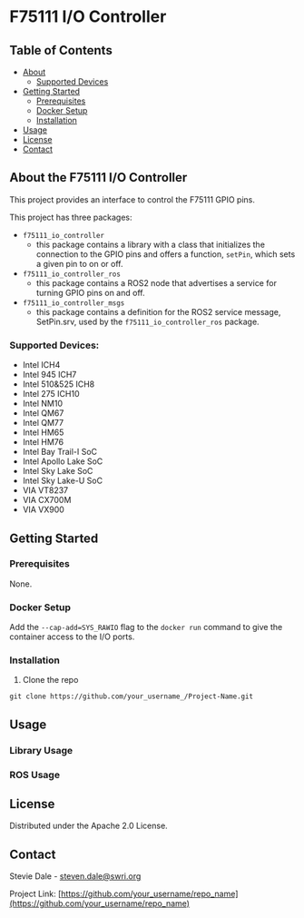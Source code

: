 # F75111 I/O Controller


<!-- TABLE OF CONTENTS -->
## Table of Contents
* [About](#about)
  * [Supported Devices](#supported-devices)
* [Getting Started](#getting-started)
  * [Prerequisites](#prerequisites)
  * [Docker Setup](#docker-setup)
  * [Installation](#installation)
* [Usage](#usage)
* [License](#license)
* [Contact](#contact)



<!-- ABOUT THE PROJECT -->
## About the F75111 I/O Controller 
This project provides an interface to control the F75111 GPIO pins. 

This project has three packages:
* `f75111_io_controller` 
  - this package contains a library with a class that initializes the connection to the GPIO pins and offers a function, `setPin`, which sets a given pin to on or off. 
* `f75111_io_controller_ros`
  - this package contains a ROS2 node that advertises a service for turning GPIO pins on and off.
* `f75111_io_controller_msgs`
  - this package contains a definition for the ROS2 service message, SetPin.srv, used by the `f75111_io_controller_ros` package. 

### Supported Devices:
- Intel ICH4
- Intel 945 ICH7
- Intel 510&525 ICH8
- Intel 275 ICH10
- Intel NM10
- Intel QM67
- Intel QM77
- Intel HM65
- Intel HM76
- Intel Bay Trail-I SoC
- Intel Apollo Lake SoC
- Intel Sky Lake SoC
- Intel Sky Lake-U SoC
- VIA VT8237
- VIA CX700M
- VIA VX900

<!-- GETTING STARTED -->
## Getting Started

### Prerequisites
None.

### Docker Setup
Add the `--cap-add=SYS_RAWIO` flag to the `docker run` command to give the container access to the I/O ports.

### Installation
1. Clone the repo
```
git clone https://github.com/your_username_/Project-Name.git
```


<!-- USAGE EXAMPLES -->
## Usage

### Library Usage
### ROS Usage


<!-- LICENSE -->
## License
Distributed under the Apache 2.0 License.


<!-- CONTACT -->
## Contact
Stevie Dale - steven.dale@swri.org

Project Link: [https://github.com/your_username/repo_name](https://github.com/your_username/repo_name)